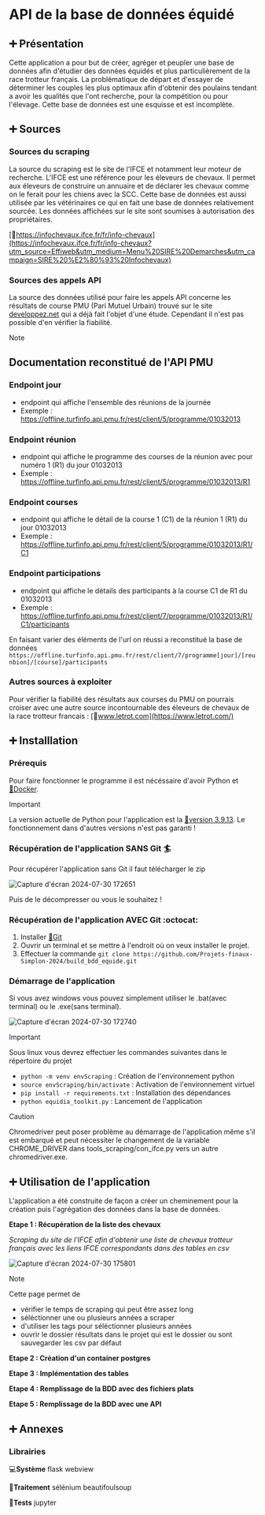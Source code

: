 # API de la base de données équidé
## :heavy_plus_sign: Présentation
Cette application a pour but de créer, agréger et peupler une base de données afin d'étudier des données équidés et plus particulièrement de la race trotteur français. La problématique de départ et d'essayer de déterminer les couples les plus optimaux afin d'obtenir des poulains tendant a avoir les qualités que l'ont recherche, pour la compétition ou pour l'élevage. Cette base de données est une esquisse et est incomplète.

## :heavy_plus_sign: Sources
### Sources du scraping
La source du scraping est le site de l'IFCE et notamment leur moteur de recherche. L'IFCE est une référence pour les éleveurs de chevaux. Il permet aux éleveurs de construire un annuaire et de déclarer les chevaux comme on le ferait pour les chiens avec la SCC. Cette base de données est aussi utilisée par les vétérinaires ce qui en fait une base de données relativement sourcée. Les données affichées sur le site sont soumises à autorisation des propriétaires.

[:link:https://infochevaux.ifce.fr/fr/info-chevaux](https://infochevaux.ifce.fr/fr/info-chevaux?utm_source=Effiweb&utm_medium=Menu%20SIRE%20Demarches&utm_campaign=SIRE%20%E2%80%93%20Infochevaux)

### Sources des appels API
La source des données utilisé pour faire les appels API concerne les résultats de course PMU (Pari Mutuel Urbain) trouvé sur le site [developpez.net](https://www.developpez.net/forums/blogs/1191628-voroltinquo/b10558/windev-exploiter-resultat-api/) qui a déjà fait l'objet d'une étude. Cependant il n'est pas possible d'en vérifier la fiabilité.

> [!NOTE]
> ## Documentation reconstitué de l'API PMU
> ### **Endpoint jour**
> - endpoint qui affiche l'ensemble des réunions de la journée 
> - Exemple : https://offline.turfinfo.api.pmu.fr/rest/client/5/programme/01032013
>
> ### **Endpoint réunion**
> - endpoint qui affiche le programme des courses de la réunion avec pour numéro 1 (R1) du jour 01032013
> - Exemple : https://offline.turfinfo.api.pmu.fr/rest/client/5/programme/01032013/R1
>
> ### **Endpoint courses**
> - endpoint qui affiche le détail de la course 1 (C1) de la réunion 1 (R1) du jour 01032013
> - Exemple : https://offline.turfinfo.api.pmu.fr/rest/client/5/programme/01032013/R1/C1
>
> ### **Endpoint participations**
> - endpoint qui affiche le détails des participants à la course C1 de R1 du 01032013
> - Exemple : https://offline.turfinfo.api.pmu.fr/rest/client/7/programme/01032013/R1/C1/participants
>
> En faisant varier des éléments de l'url on réussi a reconstitué la base de données
> `https://offline.turfinfo.api.pmu.fr/rest/client/7/programme[jour]/[reunbion]/[course]/participants`


### Autres sources à exploiter
Pour vérifier la fiabilité des résultats aux courses du PMU on pourrais croiser avec une autre source incontournable des éleveurs de chevaux de la race trotteur francais : [:link:www.letrot.com](https://www.letrot.com/)


## :heavy_plus_sign: Installlation
### Prérequis
Pour faire fonctionner le programme il est nécéssaire d'avoir Python et [:link:Docker](https://docs.docker.com/desktop/).

> [!IMPORTANT]
> La version actuelle de Python pour l'application est la [:link:version 3.9.13](https://www.python.org/downloads/release/python-3913/). Le fonctionnement dans d'autres versions n'est pas garanti !

### Récupération de l'application **SANS** Git :surfer:
Pour récupérer l'application sans Git il faut télécharger le zip

![Capture d'écran 2024-07-30 172651](https://github.com/user-attachments/assets/3c6d65c4-b747-4d28-b2cd-cbfe88b2f79b)

Puis de le décompresser ou vous le souhaitez !


### Récupération de l'application **AVEC** Git :octocat:

1. Installer [:link:Git](https://git-scm.com/book/fr/v2/D%C3%A9marrage-rapide-Installation-de-Git)
2. Ouvrir un terminal et se mettre à l'endroit où on veux installer le projet.
3. Effectuer la commande ```git clone https://github.com/Projets-finaux-Simplon-2024/build_bdd_equide.git```

### Démarrage de l'application
Si vous avez windows vous pouvez simplement utiliser le .bat(avec terminal) ou le .exe(sans terminal).

![Capture d'écran 2024-07-30 172740](https://github.com/user-attachments/assets/38082fe4-8c23-460b-b48f-9803fddf43dd)

> [!IMPORTANT]
> Sous linux vous devrez effectuer les commandes suivantes dans le répertoire du projet
> 
> - ```python -m venv envScraping``` : Création de l'environnement python
> - ```source envScraping/bin/activate``` : Activation de l'environnement virtuel
> - ```pip install -r requirements.txt``` : Installation des dépendances
> - ```python equidia_toolkit.py``` : Lancement de l'application

> [!CAUTION]
> Chromedriver peut poser problème au démarrage de l'application même s'il est embarqué et peut nécessiter le changement de la variable CHROME_DRIVER dans tools_scraping/con_ifce.py vers un autre chromedriver.exe.

## :heavy_plus_sign: Utilisation de l'application
L'application a été construite de façon a créer un cheminement pour la création puis l'agrégation des données dans la base de données.

**Etape 1 : Récupération de la liste des chevaux**

*Scraping du site de l'IFCE afin d'obtenir une liste de chevaux trotteur français avec les liens IFCE correspondants dans des tables en csv*

![Capture d'écran 2024-07-30 175801](https://github.com/user-attachments/assets/16b52011-31e6-43b4-bdd6-23b5192cb111)

> [!NOTE]
> Cette page permet de
> - vérifier le temps de scraping qui peut être assez long
> - séléctionner une ou plusieurs années a scraper
> - d'utiliser les tags pour séléctionner plusieurs années
> - ouvrir le dossier résultats dans le projet qui est le dossier ou sont sauvegarder les csv par défaut

**Etape 2 : Création d'un container postgres**

**Etape 3 : Implémentation des tables**

**Etape 4 : Remplissage de la BDD avec des fichiers plats**

**Etape 5 : Remplissage de la BDD avec une API**

## :heavy_plus_sign: Annexes
### Librairies
:computer:**Système**
flask
webview

:floppy_disk:**Traitement**
sélénium
beautifoulsoup

:mag_right:**Tests**
jupyter
